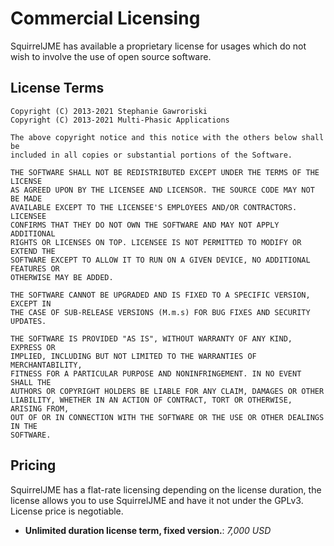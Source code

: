 # Commercial Licensing

SquirrelJME has available a proprietary license for usages which do not wish
to involve the use of open source software.

## License Terms

```
Copyright (C) 2013-2021 Stephanie Gawroriski
Copyright (C) 2013-2021 Multi-Phasic Applications

The above copyright notice and this notice with the others below shall be
included in all copies or substantial portions of the Software.

THE SOFTWARE SHALL NOT BE REDISTRIBUTED EXCEPT UNDER THE TERMS OF THE LICENSE
AS AGREED UPON BY THE LICENSEE AND LICENSOR. THE SOURCE CODE MAY NOT BE MADE
AVAILABLE EXCEPT TO THE LICENSEE'S EMPLOYEES AND/OR CONTRACTORS. LICENSEE
CONFIRMS THAT THEY DO NOT OWN THE SOFTWARE AND MAY NOT APPLY ADDITIONAL
RIGHTS OR LICENSES ON TOP. LICENSEE IS NOT PERMITTED TO MODIFY OR EXTEND THE
SOFTWARE EXCEPT TO ALLOW IT TO RUN ON A GIVEN DEVICE, NO ADDITIONAL FEATURES OR
OTHERWISE MAY BE ADDED.

THE SOFTWARE CANNOT BE UPGRADED AND IS FIXED TO A SPECIFIC VERSION, EXCEPT IN
THE CASE OF SUB-RELEASE VERSIONS (M.m.s) FOR BUG FIXES AND SECURITY UPDATES.

THE SOFTWARE IS PROVIDED "AS IS", WITHOUT WARRANTY OF ANY KIND, EXPRESS OR
IMPLIED, INCLUDING BUT NOT LIMITED TO THE WARRANTIES OF MERCHANTABILITY,
FITNESS FOR A PARTICULAR PURPOSE AND NONINFRINGEMENT. IN NO EVENT SHALL THE
AUTHORS OR COPYRIGHT HOLDERS BE LIABLE FOR ANY CLAIM, DAMAGES OR OTHER
LIABILITY, WHETHER IN AN ACTION OF CONTRACT, TORT OR OTHERWISE, ARISING FROM,
OUT OF OR IN CONNECTION WITH THE SOFTWARE OR THE USE OR OTHER DEALINGS IN THE
SOFTWARE.
```

## Pricing

SquirrelJME has a flat-rate licensing depending on the license duration, the
license allows you to use SquirrelJME and have it not under the GPLv3. License
price is negotiable.

 * **Unlimited duration license term, fixed version.**: _7,000 USD_
